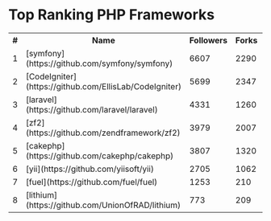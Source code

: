 Top Ranking PHP Frameworks
==========================

<table><tr><th>#</th><th>Name</th><th>Followers</th><th>Forks</th><th>Issues</th></tr>
<tr>
    <td>1</td>
    <td>[symfony](https://github.com/symfony/symfony)</td>
    <td>6607</td>
    <td>2290</td>
    <td>562</td>
</tr>

<tr>
    <td>2</td>
    <td>[CodeIgniter](https://github.com/EllisLab/CodeIgniter)</td>
    <td>5699</td>
    <td>2347</td>
    <td>220</td>
</tr>

<tr>
    <td>3</td>
    <td>[laravel](https://github.com/laravel/laravel)</td>
    <td>4331</td>
    <td>1260</td>
    <td>26</td>
</tr>

<tr>
    <td>4</td>
    <td>[zf2](https://github.com/zendframework/zf2)</td>
    <td>3979</td>
    <td>2007</td>
    <td>291</td>
</tr>

<tr>
    <td>5</td>
    <td>[cakephp](https://github.com/cakephp/cakephp)</td>
    <td>3807</td>
    <td>1320</td>
    <td>30</td>
</tr>

<tr>
    <td>6</td>
    <td>[yii](https://github.com/yiisoft/yii)</td>
    <td>2705</td>
    <td>1062</td>
    <td>474</td>
</tr>

<tr>
    <td>7</td>
    <td>[fuel](https://github.com/fuel/fuel)</td>
    <td>1253</td>
    <td>210</td>
    <td>1</td>
</tr>

<tr>
    <td>8</td>
    <td>[lithium](https://github.com/UnionOfRAD/lithium)</td>
    <td>773</td>
    <td>209</td>
    <td>48</td>
</tr>

